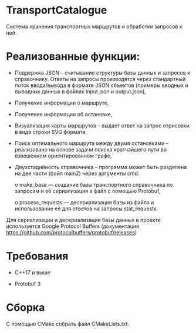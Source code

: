 # TransportCatalogue
Система хранения транспортных маршрутов и обработки запросов к ней.

# Реализованные функции:
*	Поддержка JSON – считывание структуры базы данных и запросов к справочнику. Ответы на запросы производятся через стандартный поток ввода/вывода в формате JSON объектов (примеры вводных и выводных данных в файлах input.json и output.json),
*	Получение информации о маршруте,
*	Получение информации об остановке,
*	Визуализация карты маршрутов – выдает ответ на запрос отрисовки в виде строки SVG формата,
 
*	Поиск оптимального маршрута между двумя остановками – реализовано на основе задачи поиска кратчайшего пути во взвешенном ориентированном графе,
*	Двухстадийность справочника – программа может быть разделена на две части (файл main2) через аргументы cmd: 

     o	make_base — создание базы транспортного справочника по запросам и её сериализация в файл с помощью Protobuf,
  
     o	process_requests — десериализация базы из файла и использование её для ответов на запросы stat_requests.
  
Для сериализации и десериализации базы данных в проекте используется Google Protocol Buffers (документация https://github.com/protocolbuffers/protobuf/releases)


# Требования

  * C++17 и выше
   
  * Protobuf 3

# Сборка

С помощью CMake собрать файл CMakeLists.txt.
